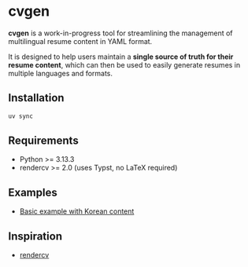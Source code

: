 # cvgen

**cvgen** is a work-in-progress tool for streamlining the management of multilingual resume content in YAML format.

It is designed to help users maintain a **single source of truth for their resume content**, which can then be used to easily generate resumes in multiple languages and formats.

## Installation

```bash
uv sync
```

## Requirements

- Python >= 3.13.3
- rendercv >= 2.0 (uses Typst, no LaTeX required)

## Examples

- [Basic example with Korean content](examples/basic_ko)

## Inspiration

- [rendercv](https://github.com/sinaatalay/rendercv)
